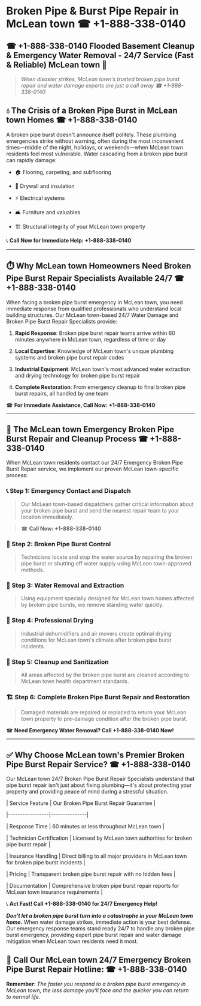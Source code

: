 # Broken Pipe & Burst Pipe Repair in McLean town ☎ +1-888-338-0140  
## ☎ +1-888-338-0140 Flooded Basement Cleanup & Emergency Water Removal - 24/7 Service (Fast & Reliable) McLean town 🚨  

> *When disaster strikes, McLean town's trusted broken pipe burst repair and water damage experts are just a call away ☎ +1-888-338-0140*  

## 💧 The Crisis of a Broken Pipe Burst in McLean town Homes ☎ +1-888-338-0140  

A broken pipe burst doesn't announce itself politely. These plumbing emergencies strike without warning, often during the most inconvenient times—middle of the night, holidays, or weekends—when McLean town residents feel most vulnerable. Water cascading from a broken pipe burst can rapidly damage:  

* 🏠 Flooring, carpeting, and subflooring  
* 🧱 Drywall and insulation  
* ⚡ Electrical systems  
* 🛋️ Furniture and valuables  
* 🏗️ Structural integrity of your McLean town property  

📞 **Call Now for Immediate Help: +1-888-338-0140**  

---  

## ⏱️ Why McLean town Homeowners Need Broken Pipe Burst Repair Specialists Available 24/7 ☎ +1-888-338-0140  

When facing a broken pipe burst emergency in McLean town, you need immediate response from qualified professionals who understand local building structures. Our McLean town-based 24/7 Water Damage and Broken Pipe Burst Repair Specialists provide:  

1. **Rapid Response**: Broken pipe burst repair teams arrive within 60 minutes anywhere in McLean town, regardless of time or day  
2. **Local Expertise**: Knowledge of McLean town's unique plumbing systems and broken pipe burst repair codes  
3. **Industrial Equipment**: McLean town's most advanced water extraction and drying technology for broken pipe burst repair  
4. **Complete Restoration**: From emergency cleanup to final broken pipe burst repairs, all handled by one team  

☎ **For Immediate Assistance, Call Now: +1-888-338-0140**  

---  

## 🔧 The McLean town Emergency Broken Pipe Burst Repair and Cleanup Process ☎ +1-888-338-0140  

When McLean town residents contact our 24/7 Emergency Broken Pipe Burst Repair service, we implement our proven McLean town-specific process:  

### 📞 Step 1: Emergency Contact and Dispatch  
> Our McLean town-based dispatchers gather critical information about your broken pipe burst and send the nearest repair team to your location immediately.  
> ☎ **Call Now: +1-888-338-0140**  

### 🚿 Step 2: Broken Pipe Burst Control  
> Technicians locate and stop the water source by repairing the broken pipe burst or shutting off water supply using McLean town-approved methods.  

### 🌊 Step 3: Water Removal and Extraction  
> Using equipment specially designed for McLean town homes affected by broken pipe bursts, we remove standing water quickly.  

### 💨 Step 4: Professional Drying  
> Industrial dehumidifiers and air movers create optimal drying conditions for McLean town's climate after broken pipe burst incidents.  

### 🧼 Step 5: Cleanup and Sanitization  
> All areas affected by the broken pipe burst are cleaned according to McLean town health department standards.  

### 🏗️ Step 6: Complete Broken Pipe Burst Repair and Restoration  
> Damaged materials are repaired or replaced to return your McLean town property to pre-damage condition after the broken pipe burst.  

☎ **Need Emergency Water Removal? Call +1-888-338-0140 Now!**  

---  

## ✅ Why Choose McLean town's Premier Broken Pipe Burst Repair Service? ☎ +1-888-338-0140  

Our McLean town 24/7 Broken Pipe Burst Repair Specialists understand that pipe burst repair isn't just about fixing plumbing—it's about protecting your property and providing peace of mind during a stressful situation.  

| Service Feature | Our Broken Pipe Burst Repair Guarantee |  
|-----------------|---------------|  
| Response Time | 60 minutes or less throughout McLean town |  
| Technician Certification | Licensed by McLean town authorities for broken pipe burst repair |  
| Insurance Handling | Direct billing to all major providers in McLean town for broken pipe burst incidents |  
| Pricing | Transparent broken pipe burst repair with no hidden fees |  
| Documentation | Comprehensive broken pipe burst repair reports for McLean town insurance requirements |  

📞 **Act Fast! Call +1-888-338-0140 for 24/7 Emergency Help!**  

***Don't let a broken pipe burst turn into a catastrophe in your McLean town home.*** When water damage strikes, immediate action is your best defense. Our emergency response teams stand ready 24/7 to handle any broken pipe burst emergency, providing expert pipe burst repair and water damage mitigation when McLean town residents need it most.  

## 📱 Call Our McLean town 24/7 Emergency Broken Pipe Burst Repair Hotline: ☎ +1-888-338-0140  

**Remember**: *The faster you respond to a broken pipe burst emergency in McLean town, the less damage you'll face and the quicker you can return to normal life.*
